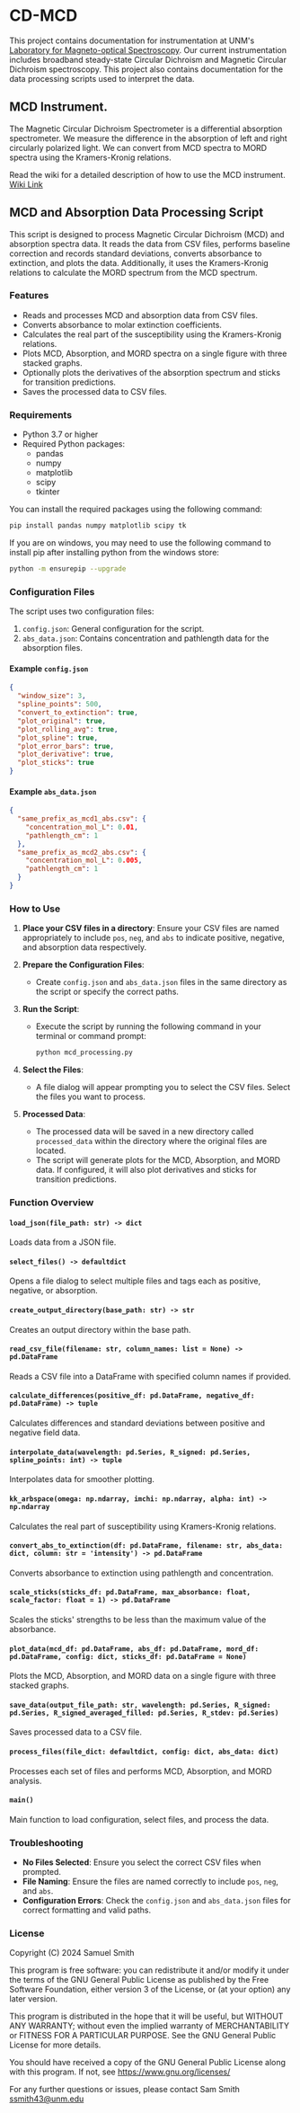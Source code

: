 # CD-MCD
This project contains documentation for instrumentation at UNM's [Laboratory for Magneto-optical Spectroscopy](https://isco-op.unm.edu/centers/msl.html). Our current instrumentation includes broadband steady-state Circular Dichroism and Magnetic Circular Dichroism spectroscopy. This project also contains documentation for the data processing scripts used to interpret the data. 

## MCD Instrument. 

The Magnetic Circular Dichroism Spectrometer is a differential absorption spectrometer. We measure the difference in the absorption of left and right circularly polarized light. We can convert from MCD spectra to MORD spectra using the Kramers-Kronig relations. 

Read the wiki for a detailed description of how to use the MCD instrument. 
[Wiki Link](https://github.com/samuelpsmith/CD-MCD/wiki)

## MCD and Absorption Data Processing Script

This script is designed to process Magnetic Circular Dichroism (MCD) and absorption spectra data. It reads the data from CSV files, performs baseline correction and records standard deviations, converts absorbance to extinction, and plots the data. Additionally, it uses the Kramers-Kronig relations to calculate the MORD spectrum from the MCD spectrum.

### Features

- Reads and processes MCD and absorption data from CSV files.
- Converts absorbance to molar extinction coefficients.
- Calculates the real part of the susceptibility using the Kramers-Kronig relations.
- Plots MCD, Absorption, and MORD spectra on a single figure with three stacked graphs.
- Optionally plots the derivatives of the absorption spectrum and sticks for transition predictions.
- Saves the processed data to CSV files.

### Requirements

- Python 3.7 or higher
- Required Python packages:
  - pandas
  - numpy
  - matplotlib
  - scipy
  - tkinter

You can install the required packages using the following command:

```bash
pip install pandas numpy matplotlib scipy tk
```

If you are on windows, you may need to use the following command to install pip after installing python from the windows store:
```bash
python -m ensurepip --upgrade
```

### Configuration Files

The script uses two configuration files:

1. `config.json`: General configuration for the script.
2. `abs_data.json`: Contains concentration and pathlength data for the absorption files.

#### Example `config.json`

```json
{
  "window_size": 3,
  "spline_points": 500,
  "convert_to_extinction": true,
  "plot_original": true,
  "plot_rolling_avg": true,
  "plot_spline": true,
  "plot_error_bars": true,
  "plot_derivative": true,
  "plot_sticks": true
}
```

#### Example `abs_data.json`

```json
{
  "same_prefix_as_mcd1_abs.csv": {
    "concentration_mol_L": 0.01,
    "pathlength_cm": 1
  },
  "same_prefix_as_mcd2_abs.csv": {
    "concentration_mol_L": 0.005,
    "pathlength_cm": 1
  }
}
```

### How to Use

1. **Place your CSV files in a directory**: Ensure your CSV files are named appropriately to include `pos`, `neg`, and `abs` to indicate positive, negative, and absorption data respectively.

2. **Prepare the Configuration Files**:
   - Create `config.json` and `abs_data.json` files in the same directory as the script or specify the correct paths.

3. **Run the Script**:
   - Execute the script by running the following command in your terminal or command prompt:
     ```bash
     python mcd_processing.py
     ```

4. **Select the Files**:
   - A file dialog will appear prompting you to select the CSV files. Select the files you want to process.

5. **Processed Data**:
   - The processed data will be saved in a new directory called `processed_data` within the directory where the original files are located.
   - The script will generate plots for the MCD, Absorption, and MORD data. If configured, it will also plot derivatives and sticks for transition predictions.

### Function Overview

#### `load_json(file_path: str) -> dict`
Loads data from a JSON file.

#### `select_files() -> defaultdict`
Opens a file dialog to select multiple files and tags each as positive, negative, or absorption.

#### `create_output_directory(base_path: str) -> str`
Creates an output directory within the base path.

#### `read_csv_file(filename: str, column_names: list = None) -> pd.DataFrame`
Reads a CSV file into a DataFrame with specified column names if provided.

#### `calculate_differences(positive_df: pd.DataFrame, negative_df: pd.DataFrame) -> tuple`
Calculates differences and standard deviations between positive and negative field data.

#### `interpolate_data(wavelength: pd.Series, R_signed: pd.Series, spline_points: int) -> tuple`
Interpolates data for smoother plotting.

#### `kk_arbspace(omega: np.ndarray, imchi: np.ndarray, alpha: int) -> np.ndarray`
Calculates the real part of susceptibility using Kramers-Kronig relations.

#### `convert_abs_to_extinction(df: pd.DataFrame, filename: str, abs_data: dict, column: str = 'intensity') -> pd.DataFrame`
Converts absorbance to extinction using pathlength and concentration.

#### `scale_sticks(sticks_df: pd.DataFrame, max_absorbance: float, scale_factor: float = 1) -> pd.DataFrame`
Scales the sticks' strengths to be less than the maximum value of the absorbance.

#### `plot_data(mcd_df: pd.DataFrame, abs_df: pd.DataFrame, mord_df: pd.DataFrame, config: dict, sticks_df: pd.DataFrame = None)`
Plots the MCD, Absorption, and MORD data on a single figure with three stacked graphs.

#### `save_data(output_file_path: str, wavelength: pd.Series, R_signed: pd.Series, R_signed_averaged_filled: pd.Series, R_stdev: pd.Series)`
Saves processed data to a CSV file.

#### `process_files(file_dict: defaultdict, config: dict, abs_data: dict)`
Processes each set of files and performs MCD, Absorption, and MORD analysis.

#### `main()`
Main function to load configuration, select files, and process the data.

### Troubleshooting

- **No Files Selected**: Ensure you select the correct CSV files when prompted.
- **File Naming**: Ensure the files are named correctly to include `pos`, `neg`, and `abs`.
- **Configuration Errors**: Check the `config.json` and `abs_data.json` files for correct formatting and valid paths.

### License

Copyright (C) 2024 Samuel Smith

  This program is free software: you can redistribute it and/or modify
  it under the terms of the GNU General Public License as published by
  the Free Software Foundation, either version 3 of the License, or
  (at your option) any later version.
  
  This program is distributed in the hope that it will be useful,
  but WITHOUT ANY WARRANTY; without even the implied warranty of
  MERCHANTABILITY or FITNESS FOR A PARTICULAR PURPOSE.  See the
  GNU General Public License for more details.
  
  You should have received a copy of the GNU General Public License
  along with this program.  If not, see <https://www.gnu.org/licenses/>

For any further questions or issues, please contact Sam Smith ssmith43@unm.edu


